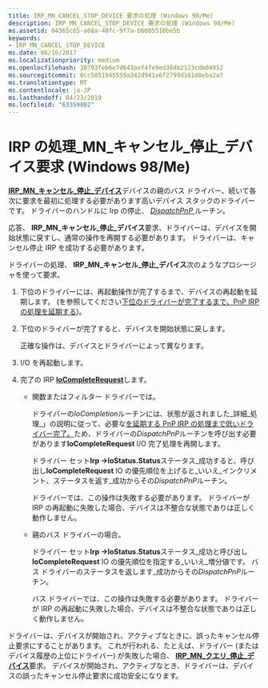 ```yaml
---
title: IRP_MN_CANCEL_STOP_DEVICE 要求の処理 (Windows 98/Me)
description: IRP_MN_CANCEL_STOP_DEVICE 要求の処理 (Windows 98/Me)
ms.assetid: 04365c65-a68a-48fc-9f7a-bb005518be5b
keywords:
- IRP_MN_CANCEL_STOP_DEVICE
ms.date: 06/16/2017
ms.localizationpriority: medium
ms.openlocfilehash: 38793feb6e7d643aef4fe9ed36db2123cdb04952
ms.sourcegitcommit: 0cc5051945559a242d941a6f2799d161d8eba2a7
ms.translationtype: MT
ms.contentlocale: ja-JP
ms.lasthandoff: 04/23/2019
ms.locfileid: "63359802"
---
```

# <a name="handling-an-irpmncancelstopdevice-request-windows-98me"></a>IRP の処理\_MN\_キャンセル\_停止\_デバイス要求 (Windows 98/Me)





[ **IRP\_MN\_キャンセル\_停止\_デバイス**](https://msdn.microsoft.com/library/windows/hardware/ff550826)デバイスの親のバス ドライバー、続いて各次に要求を最初に処理する必要があります高いデバイス スタックのドライバーです。 ドライバーのハンドルに Irp の停止、 [ *DispatchPnP* ](https://docs.microsoft.com/windows-hardware/drivers/ddi/content/wdm/nc-wdm-driver_dispatch)ルーチン。

応答、 **IRP\_MN\_キャンセル\_停止\_デバイス**要求、ドライバーは、デバイスを開始状態に戻すし、通常の操作を再開する必要があります。 ドライバーは、キャンセル停止 IRP を成功する必要があります。

ドライバーの処理、 **IRP\_MN\_キャンセル\_停止\_デバイス**次のようなプロシージャを使って要求。

1.  下位のドライバーには、再起動操作が完了するまで、デバイスの再起動を延期します。 (を参照してください[下位のドライバーが完了するまで、PnP IRP の処理を延期する](postponing-pnp-irp-processing-until-lower-drivers-finish.md))。

2.  下位のドライバーが完了すると、デバイスを開始状態に戻します。

    正確な操作は、デバイスとドライバーによって異なります。

3.  I/O を再起動します。

4.  完了の IRP [ **IoCompleteRequest**](https://msdn.microsoft.com/library/windows/hardware/ff548343)します。

    -   関数またはフィルター ドライバーでは。

        ドライバーの*IoCompletion*ルーチンには、状態が返されました\_詳細\_処理\_」の説明に従って、必要な[を延期する PnP IRP の処理まで低いドライバー完了。](postponing-pnp-irp-processing-until-lower-drivers-finish.md)ため、ドライバーの*DispatchPnP*ルーチンを呼び出す必要があります**IoCompleteRequest** I/O 完了処理を再開します。

        ドライバー セット**Irp -&gt;IoStatus.Status**ステータス\_成功すると、呼び出し**IoCompleteRequest** IO の優先順位を上げると\_いいえ\_インクリメント、ステータスを返す\_成功からその*DispatchPnP*ルーチン。

        ドライバーでは、この操作は失敗する必要があります。 ドライバーが IRP の再起動に失敗した場合、デバイスは不整合な状態でありは正しく動作しません。

    -   親のバス ドライバーの場合。

        ドライバー セット**Irp -&gt;IoStatus.Status**ステータス\_成功と呼び出し**IoCompleteRequest** IO の優先順位を指定する\_いいえ\_増分値です。 バス ドライバーのステータスを返します\_成功からその*DispatchPnP*ルーチン。

        バス ドライバーでは、この操作は失敗する必要があります。 ドライバーが IRP の再起動に失敗した場合、デバイスは不整合な状態でありは正しく動作しません。

ドライバーは、デバイスが開始され、アクティブなときに、誤ったキャンセル停止要求にすることがあります。 これが行われる、たとえば、ドライバー (またはデバイス履歴の上位にドライバー) が失敗した場合、 [ **IRP\_MN\_クエリ\_停止\_デバイス**](https://msdn.microsoft.com/library/windows/hardware/ff551725)要求。 デバイスが開始され、アクティブなとき、ドライバーは、デバイスの誤ったキャンセル停止要求に成功安全になります。

 

 





